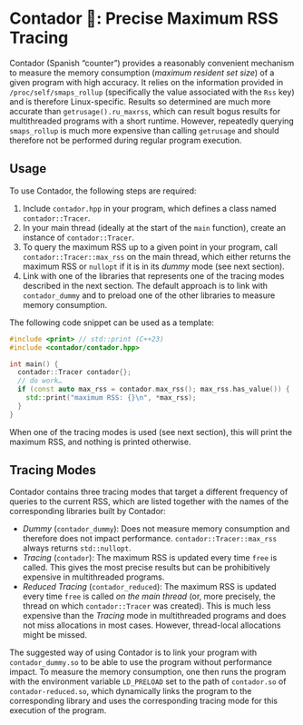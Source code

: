 # Contador 🧮: Precise Maximum RSS Tracing

Contador (Spanish “counter”) provides a reasonably convenient mechanism to measure the memory consumption (_maximum resident set size_) of a given program with high accuracy.
It relies on the information provided in `/proc/self/smaps_rollup` (specifically the value associated with the `Rss` key) and is therefore Linux-specific.
Results so determined are much more accurate than `getrusage().ru_maxrss`, which can result bogus results for multithreaded programs with a short runtime.
However, repeatedly querying `smaps_rollup` is much more expensive than calling `getrusage` and should therefore not be performed during regular program execution.

## Usage

To use Contador, the following steps are required:

1. Include `contador.hpp` in your program, which defines a class named `contador::Tracer`.
2. In your main thread (ideally at the start of the `main` function), create an instance of `contador::Tracer`.
3. To query the maximum RSS up to a given point in your program, call `contador::Tracer::max_rss` on the main thread, which either returns the maximum RSS or `nullopt` if it is in its _dummy_ mode (see next section).
4. Link with one of the libraries that represents one of the tracing modes described in the next section. The default approach is to link with `contador_dummy` and to preload one of the other libraries to measure memory consumption.

The following code snippet can be used as a template:

```cpp
#include <print> // std::print (C++23)
#include <contador/contador.hpp>

int main() {
  contador::Tracer contador{};
  // do work…
  if (const auto max_rss = contador.max_rss(); max_rss.has_value()) {
    std::print("maximum RSS: {}\n", *max_rss);
  }
}
```

When one of the tracing modes is used (see next section), this will print the maximum RSS, and nothing is printed otherwise.

## Tracing Modes

Contador contains three tracing modes that target a different frequency of queries to the current RSS, which are listed together with the names of the corresponding libraries built by Contador:

- _Dummy_ (`contador_dummy`): Does not measure memory consumption and therefore does not impact performance. `contador::Tracer::max_rss` always returns `std::nullopt`.
- _Tracing_ (`contador`): The maximum RSS is updated every time `free` is called. This gives the most precise results but can be prohibitively expensive in multithreaded programs.
- _Reduced Tracing_ (`contador_reduced`): The maximum RSS is updated every time `free` is called _on the main thread_ (or, more precisely, the thread on which `contador::Tracer` was created). This is much less expensive than the _Tracing_ mode in multithreaded programs and does not miss allocations in most cases. However, thread-local allocations might be missed.

The suggested way of using Contador is to link your program with `contador_dummy.so` to be able to use the program without performance impact.
To measure the memory consumption, one then runs the program with the environment variable `LD_PRELOAD` set to the path of `contador.so` of `contador-reduced.so`, which dynamically links the program to the corresponding library and uses the corresponding tracing mode for this execution of the program.
